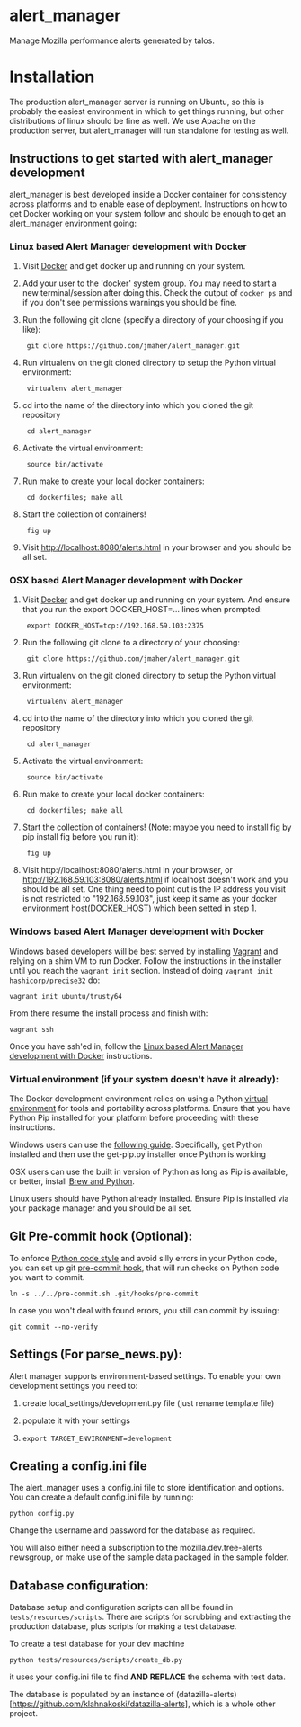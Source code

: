 alert_manager
=============

Manage Mozilla performance alerts generated by talos.

# Installation

The production alert_manager server is running on Ubuntu, so this is
probably the easiest environment in which to get things running, but other
distributions of linux should be fine as well. We use Apache on the
production server, but alert_manager will run standalone for testing as well.

## Instructions to get started with alert_manager development

alert_manager is best developed inside a Docker container for consistency across
platforms and to enable ease of deployment. Instructions on how to get Docker 
working on your system follow and should be enough to get an alert_manager
environment going:

### Linux based Alert Manager development with Docker

1. Visit [Docker][docker] and get docker up and running on  your system.

2. Add your user to the 'docker' system group. You may need to start a new terminal/session after doing this. Check the output of ``docker ps`` and if you don't see permissions warnings you should be fine.

3. Run the following git clone (specify a directory of your choosing if you like):

        git clone https://github.com/jmaher/alert_manager.git 

4. Run virtualenv on the git cloned directory to setup the Python virtual environment:

        virtualenv alert_manager

5. cd into the name of the directory into which you cloned the git repository

        cd alert_manager

6. Activate the virtual environment:

        source bin/activate

7. Run make to create your local docker containers:

        cd dockerfiles; make all

8. Start the collection of containers!

        fig up

9. Visit [http://localhost:8080/alerts.html][localhost] in your browser and you should be all set.


### OSX based Alert Manager development with Docker

1. Visit [Docker][docker] and get docker up and running on your system. And ensure that you run the
 export DOCKER_HOST=... lines when prompted:

        export DOCKER_HOST=tcp://192.168.59.103:2375

2. Run the following git clone to a directory of your choosing:

        git clone https://github.com/jmaher/alert_manager.git 

3. Run virtualenv on the git cloned directory to setup the Python virtual environment:

        virtualenv alert_manager

4. cd into the name of the directory into which you cloned the git repository

        cd alert_manager

5. Activate the virtual environment:

        source bin/activate

6. Run make to create your local docker containers:

        cd dockerfiles; make all

7. Start the collection of containers! (Note: maybe you need to install fig by pip install fig before you run it):

        fig up

8. Visit http://localhost:8080/alerts.html in your browser, or http://192.168.59.103:8080/alerts.html if localhost doesn't work and you should be all set. One thing need to point out is the IP address you visit is not restricted to "192.168.59.103", just keep it same as your docker environment host(DOCKER_HOST) which been setted in step 1.

### Windows based Alert Manager development with Docker

Windows based developers will be best served by installing [Vagrant][vagrant] and 
relying on a shim VM to run Docker. Follow the instructions in the installer until
you reach the ``vagrant init`` section. Instead of doing ``vagrant init hashicorp/precise32`` do:

    vagrant init ubuntu/trusty64

From there resume the install process and finish with:

    vagrant ssh
    
Once you have ssh'ed in, follow the [Linux based Alert Manager development with Docker][linux dev] instructions.

[docker]: https://docs.docker.com/installation/
[localhost]: http://localhost:8080/alerts.html
[vagrant]: https://docs.vagrantup.com/v2/getting-started/
[linux dev]: https://github.com/jamonation/alert_manager/blob/master/README.md#linux-based-alert-manager-development-with-docker

### Virtual environment (if your system doesn't have it already):

The Docker development environment relies on using a Python [virtual environment][venv]
for tools and portability across platforms. Ensure that you have Python Pip
installed for your platform before proceeding with these instructions.

Windows users can use the [following guide][windows venv]. Specifically, get
Python installed and then use the get-pip.py installer once Python is working

OSX users can use the built in version of Python as long as Pip is available,
or better, install [Brew and Python][osx venv].

Linux users should have Python already installed. Ensure Pip is installed via
your package manager and you should be all set.

[venv]: http://pypi.python.org/pypi/virtualenv
[wrapper]: http://www.doughellmann.com/projects/virtualenvwrapper/
[windows venv]: http://docs.python-guide.org/en/latest/starting/install/win/
[osx venv]: http://docs.python-guide.org/en/latest/starting/install/osx/
[bug]: https://github.com/docker/docker/issues/9628

## Git Pre-commit hook (Optional):

To enforce [Python code style][pep8] and avoid silly errors in your Python code,
you can set up git [pre-commit hook][git hooks], that will run checks on Python code you want to commit.

    ln -s ../../pre-commit.sh .git/hooks/pre-commit

In case you won't deal with found errors, you still can commit by issuing:

    git commit --no-verify

[pep8]: http://legacy.python.org/dev/peps/pep-0008/
[git hooks]: http://git-scm.com/book/en/Customizing-Git-Git-Hooks#Client-Side-Hooks

## Settings (For parse_news.py):

Alert manager supports environment-based settings.
To enable your own development settings you need to:

1. create local_settings/development.py file (just rename template file)

2. populate it with your settings

3. `export TARGET_ENVIRONMENT=development`


## Creating a config.ini file

The alert_manager uses a config.ini file to store identification and options.
You can create a default config.ini file by running:

    python config.py

Change the username and password for the database as required.

You will also either need a subscription to the mozilla.dev.tree-alerts
newsgroup, or make use of the sample data packaged in the sample folder.


## Database configuration:
Database setup and configuration scripts can all be found in <code>tests/resources/scripts</code>.
There are scripts for scrubbing and extracting the production database, plus
scripts for making a test database.

To create a test database for your dev machine

    python tests/resources/scripts/create_db.py

it uses your config.ini file to find **AND REPLACE** the schema with test data.

The database is populated by an instance of (datazilla-alerts)[https://github.com/klahnakoski/datazilla-alerts],
which is a whole other project.
